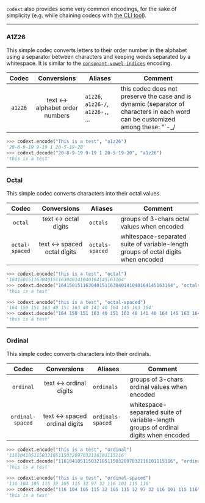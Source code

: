 `codext` also provides some very common encodings, for the sake of simplicity (e.g. while chaining codecs with [the CLI tool](../cli.html)).

-----

### A1Z26

This simple codec converts letters to their order number in the alphabet using a separator between characters and keeping words separated by a whitespace. It is similar to the [`consonant-vowel-indices`](others.html#letter-indices) encoding.

**Codec** | **Conversions** | **Aliases** | **Comment**
:---: | :---: | --- | ---
`a1z26` | text <-> alphabet order numbers | `a1z26`, `a1z26-/`, `a1z26-,`, ... | this codec does not preserve the case and is dynamic (separator of characters in each word can be customized among these: "`-_/|,;:*`")

```python
>>> codext.encode("This is a test", "a1z26")
'20-8-9-19 9-19 1 20-5-19-20'
>>> codext.decode("20-8-9-19 9-19 1 20-5-19-20", "a1z26")
'this is a test'
```

-----

### Octal

This simple codec converts characters into their octal values.

**Codec** | **Conversions** | **Aliases** | **Comment**
:---: | :---: | --- | ---
`octal` | text <-> octal digits | `octals` | groups of 3-chars octal values when encoded
`octal-spaced` | text <-> spaced octal digits | `octals-spaced` | whitespace-separated suite of variable-length groups of octal digits when encoded

```python
>>> codext.encode("this is a test", "octal")
'164150151163040151163040141040164145163164'
>>> codext.decode("164150151163040151163040141040164145163164", "octals")
'this is a test'
```

```python
>>> codext.encode("this is a test", "octal-spaced")
'164 150 151 163 40 151 163 40 141 40 164 145 163 164'
>>> codext.decode("164 150 151 163 40 151 163 40 141 40 164 145 163 164", "octals-spaced")
'this is a test'
```

-----

### Ordinal

This simple codec converts characters into their ordinals.

**Codec** | **Conversions** | **Aliases** | **Comment**
:---: | :---: | --- | ---
`ordinal` | text <-> ordinal digits | `ordinals` | groups of 3-chars ordinal values when encoded
`ordinal-spaced` | text <-> spaced ordinal digits | `ordinals-spaced` | whitespace-separated suite of variable-length groups of ordinal digits when encoded

```python
>>> codext.encode("this is a test", "ordinal")
'116104105115032105115032097032116101115116'
>>> codext.decode("116104105115032105115032097032116101115116", "ordinals")
'this is a test'
```

```python
>>> codext.encode("this is a test", "ordinal-spaced")
'116 104 105 115 32 105 115 32 97 32 116 101 115 116'
>>> codext.decode("116 104 105 115 32 105 115 32 97 32 116 101 115 116", "ordinals-spaced")
'this is a test'
```

